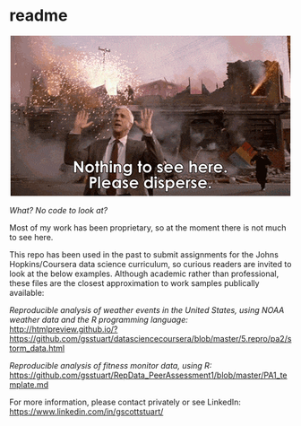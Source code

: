 # readme

<p align="center">
  <img src='nothing.gif'/>
</p>

_What?  No code to look at?_

Most of my work has been proprietary, so at the moment there is not much to see here.

This repo has been used in the past to submit assignments for the Johns Hopkins/Coursera data science curriculum, so curious readers are invited to look at the below examples.  Although academic rather than professional, these files are the closest approximation to work samples publically available:

*Reproducible analysis of weather events in the United States, using NOAA weather data and the R programming language:*
http://htmlpreview.github.io/?https://github.com/gsstuart/datasciencecoursera/blob/master/5.repro/pa2/storm_data.html

*Reproducible analysis of fitness monitor data, using R:*
https://github.com/gsstuart/RepData_PeerAssessment1/blob/master/PA1_template.md

For more information, please contact privately or see LinkedIn:
https://www.linkedin.com/in/gscottstuart/
